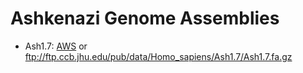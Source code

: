 # Ashkenazi Genome Assemblies

* Ash1.7: [AWS](https://ashkenazi-genome.s3.us-east-2.amazonaws.com/Ash1.7.fa.gz) or ftp://ftp.ccb.jhu.edu/pub/data/Homo_sapiens/Ash1.7/Ash1.7.fa.gz
